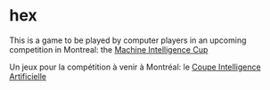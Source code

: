 hex
===
This is a game to be played by computer players in an upcoming competition in Montreal: the <a href="machineintelligencecup.com">Machine Intelligence Cup</a>

Un jeux pour la compétition à venir à Montréal: le <a href="machineintelligencecup.com"> Coupe Intelligence Artificielle </a>